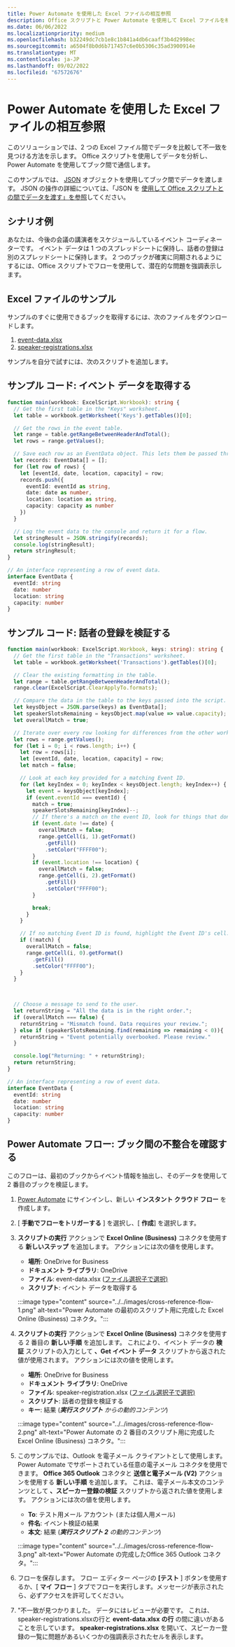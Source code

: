 ```yaml
---
title: Power Automate を使用した Excel ファイルの相互参照
description: Office スクリプトと Power Automate を使用して Excel ファイルを相互参照および書式設定する方法について説明します。
ms.date: 06/06/2022
ms.localizationpriority: medium
ms.openlocfilehash: b32249dc7cb1e8c1b841a4db6caaff3b4d2998ec
ms.sourcegitcommit: a6504f8b0d6b717457c6e0b5306c35ad3900914e
ms.translationtype: MT
ms.contentlocale: ja-JP
ms.lasthandoff: 09/02/2022
ms.locfileid: "67572676"
---
```

# <a name="cross-reference-excel-files-with-power-automate"></a>Power Automate を使用した Excel ファイルの相互参照

このソリューションでは、2 つの Excel ファイル間でデータを比較して不一致を見つける方法を示します。 Office スクリプトを使用してデータを分析し、Power Automate を使用してブック間で通信します。

このサンプルでは、 [JSON](https://www.w3schools.com/whatis/whatis_json.asp) オブジェクトを使用してブック間でデータを渡します。 JSON の操作の詳細については、「JSON を [使用して Office スクリプトとの間でデータを渡す」を参照](../../develop/use-json.md)してください。

## <a name="example-scenario"></a>シナリオ例

あなたは、今後の会議の講演者をスケジュールしているイベント コーディネーターです。 イベント データは 1 つのスプレッドシートに保持し、話者の登録は別のスプレッドシートに保持します。 2 つのブックが確実に同期されるようにするには、Office スクリプトでフローを使用して、潜在的な問題を強調表示します。

## <a name="sample-excel-files"></a>Excel ファイルのサンプル

サンプルのすぐに使用できるブックを取得するには、次のファイルをダウンロードします。

1. [event-data.xlsx](event-data.xlsx)
1. [speaker-registrations.xlsx](speaker-registrations.xlsx)

サンプルを自分で試すには、次のスクリプトを追加します。

## <a name="sample-code-get-event-data"></a>サンプル コード: イベント データを取得する

```TypeScript
function main(workbook: ExcelScript.Workbook): string {
  // Get the first table in the "Keys" worksheet.
  let table = workbook.getWorksheet('Keys').getTables()[0];

  // Get the rows in the event table.
  let range = table.getRangeBetweenHeaderAndTotal();
  let rows = range.getValues();

  // Save each row as an EventData object. This lets them be passed through Power Automate.
  let records: EventData[] = [];
  for (let row of rows) {
    let [eventId, date, location, capacity] = row;
    records.push({
      eventId: eventId as string,
      date: date as number,
      location: location as string,
      capacity: capacity as number
    })
  }

  // Log the event data to the console and return it for a flow.
  let stringResult = JSON.stringify(records);
  console.log(stringResult);
  return stringResult;
}

// An interface representing a row of event data.
interface EventData {
  eventId: string
  date: number
  location: string
  capacity: number
}
```

## <a name="sample-code-validate-speaker-registrations"></a>サンプル コード: 話者の登録を検証する

```TypeScript
function main(workbook: ExcelScript.Workbook, keys: string): string {
  // Get the first table in the "Transactions" worksheet.
  let table = workbook.getWorksheet('Transactions').getTables()[0];

  // Clear the existing formatting in the table.
  let range = table.getRangeBetweenHeaderAndTotal();
  range.clear(ExcelScript.ClearApplyTo.formats);

  // Compare the data in the table to the keys passed into the script.
  let keysObject = JSON.parse(keys) as EventData[];
  let speakerSlotsRemaining = keysObject.map(value => value.capacity);
  let overallMatch = true;

  // Iterate over every row looking for differences from the other worksheet.
  let rows = range.getValues();
  for (let i = 0; i < rows.length; i++) {
    let row = rows[i];
    let [eventId, date, location, capacity] = row;
    let match = false;

    // Look at each key provided for a matching Event ID.
    for (let keyIndex = 0; keyIndex < keysObject.length; keyIndex++) {
      let event = keysObject[keyIndex];
      if (event.eventId === eventId) {
        match = true;
        speakerSlotsRemaining[keyIndex]--;
        // If there's a match on the event ID, look for things that don't match and highlight them.
        if (event.date !== date) {
          overallMatch = false;
          range.getCell(i, 1).getFormat()
            .getFill()
            .setColor("FFFF00");
        }
        if (event.location !== location) {
          overallMatch = false;
          range.getCell(i, 2).getFormat()
            .getFill()
            .setColor("FFFF00");
        }

        break;
      }
    }

    // If no matching Event ID is found, highlight the Event ID's cell.
    if (!match) {
      overallMatch = false;
      range.getCell(i, 0).getFormat()
        .getFill()
        .setColor("FFFF00");
    }
  }

  

  // Choose a message to send to the user.
  let returnString = "All the data is in the right order.";
  if (overallMatch === false) {
    returnString = "Mismatch found. Data requires your review.";
  } else if (speakerSlotsRemaining.find(remaining => remaining < 0)){
    returnString = "Event potentially overbooked. Please review."
  }

  console.log("Returning: " + returnString);
  return returnString;
}

// An interface representing a row of event data.
interface EventData {
  eventId: string
  date: number
  location: string
  capacity: number
}
```

## <a name="power-automate-flow-check-for-inconsistencies-across-the-workbooks"></a>Power Automate フロー: ブック間の不整合を確認する

このフローは、最初のブックからイベント情報を抽出し、そのデータを使用して 2 番目のブックを検証します。

1. [Power Automate](https://flow.microsoft.com) にサインインし、新しい **インスタント クラウド フロー** を作成します。
1. [ **手動でフローをトリガーする** ] を選択し、[ **作成**] を選択します。
1. **スクリプトの実行** アクションで **Excel Online (Business)** コネクタを使用する **新しいステップ** を追加します。 アクションには次の値を使用します。
    * **場所**: OneDrive for Business
    * **ドキュメント ライブラリ**: OneDrive
    * **ファイル**: event-data.xlsx ([ファイル選択子で選択)](../../testing/power-automate-troubleshooting.md#select-workbooks-with-the-file-browser-control)
    * **スクリプト**: イベント データを取得する

    :::image type="content" source="../../images/cross-reference-flow-1.png" alt-text="Power Automate の最初のスクリプト用に完成した Excel Online (Business) コネクタ。":::

1. **スクリプトの実行** アクションで **Excel Online (Business)** コネクタを使用する 2 番目の **新しい手順** を追加します。 これにより、イベント データの **検証** スクリプトの入力として **、Get イベント データ** スクリプトから返された値が使用されます。 アクションには次の値を使用します。
    * **場所**: OneDrive for Business
    * **ドキュメント ライブラリ**: OneDrive
    * **ファイル**: speaker-registration.xlsx ([ファイル選択子で選択)](../../testing/power-automate-troubleshooting.md#select-workbooks-with-the-file-browser-control)
    * **スクリプト**: 話者の登録を検証する
    * **キー**: 結果 (_**実行スクリプト** からの動的コンテンツ_)

    :::image type="content" source="../../images/cross-reference-flow-2.png" alt-text="Power Automate の 2 番目のスクリプト用に完成した Excel Online (Business) コネクタ。":::
1. このサンプルでは、Outlook を電子メール クライアントとして使用します。 Power Automate でサポートされている任意の電子メール コネクタを使用できます。 **Office 365 Outlook** コネクタと **送信と電子メール (V2)** アクションを使用する **新しい手順** を追加します。 これは、電子メール本文のコンテンツとして **、スピーカー登録の検証** スクリプトから返された値を使用します。 アクションには次の値を使用します。
    * **To**: テスト用メール アカウント (または個人用メール)
    * **件名**: イベント検証の結果
    * **本文**: 結果 (_**実行スクリプト 2** の動的コンテンツ_)

    :::image type="content" source="../../images/cross-reference-flow-3.png" alt-text="Power Automate の完成したOffice 365 Outlook コネクタ。":::
1. フローを保存します。 フロー エディター ページの **[テスト** ] ボタンを使用するか、[ **マイ フロー** ] タブでフローを実行します。メッセージが表示されたら、必ずアクセスを許可してください。
1. "不一致が見つかりました。 データにはレビューが必要です。 これは、speaker-registrations.xlsxの行と **event-data.xlsx** **の行** の間に違いがあることを示しています。 **speaker-registrations.xlsx** を開いて、スピーカー登録の一覧に問題があるいくつかの強調表示されたセルを表示します。
